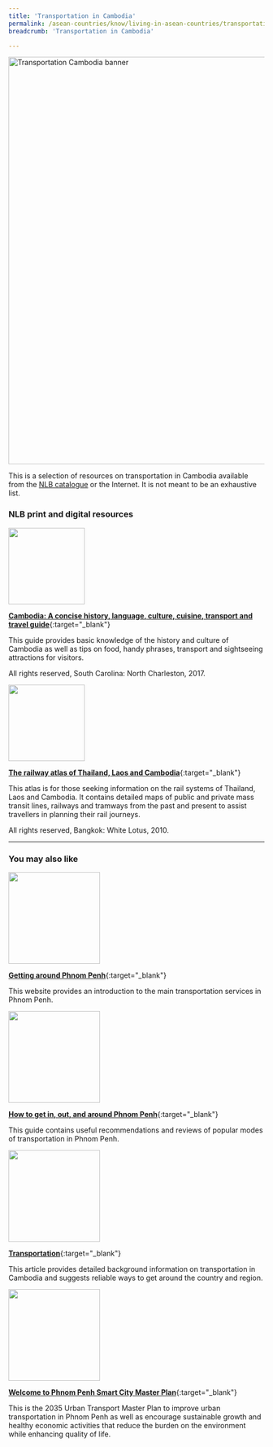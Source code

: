 ```yaml
---
title: 'Transportation in Cambodia'
permalink: /asean-countries/know/living-in-asean-countries/transportation-in-cambodia/
breadcrumb: 'Transportation in Cambodia'

---
```



<img src="/images/asean-living/Transportation-Cambodia.jpg" alt="Transportation Cambodia banner" style="width:800px;" />

 This is a selection of resources on transportation in Cambodia available from the [NLB catalogue](http://catalogue.nlb.gov.sg/) or the Internet.  It is not meant to be an exhaustive list.

### **NLB print and digital resources**

<img src="/images/book-covers/Cambodia-A-concise-history-language-culture-cuisine-transport-and-travel-guide.jpg" style="width:150px;" />

[**Cambodia: A concise history, language, culture, cuisine, transport and travel guide**](http://eservice.nlb.gov.sg/item_holding.aspx?bid=202889698){:target="_blank"}

This guide provides basic knowledge of the history and culture of Cambodia as well as tips on food, handy phrases, transport and sightseeing attractions for visitors.

All rights reserved, South Carolina: North Charleston, 2017.

<img src="/images/book-covers/The-railway-atlas-of-Thailand-Laos-and-Cambodia.jpg" style="width:150px;" />

[**The railway atlas of Thailand, Laos and Cambodia**](http://eservice.nlb.gov.sg/item_holding.aspx?bid=13734703){:target="_blank"}

This atlas is for those seeking information on the rail systems of Thailand, Laos and Cambodia. It contains detailed maps of public and private mass transit lines, railways and tramways from the past and present to assist travellers in planning their rail journeys.

All rights reserved, Bangkok: White Lotus, 2010.

---

### **You may also like**

<img src="/images/resources/Article 3.jpg" style="width:180px;" />

[**Getting around Phnom Penh**](http://phnompenh.gov.kh/en/visitors-tourism/transportation/){:target="_blank"}

This website provides an introduction to the main transportation services in Phnom Penh.

<img src="/images/resources/Article 1.jpg" style="width:180px;" />

[**How to get in, out, and around Phnom Penh**](http://www.movetocambodia.com/city-guides/phnom-penh/transportation/){:target="_blank"}

This guide contains useful recommendations and reviews of popular modes of transportation in Phnom Penh.

<img src="/images/resources/Article 4.jpg" style="width:180px;" />

[**Transportation**](http://www.tourismcambodia.com/tripplanner/transportation.htm){:target="_blank"}

This article provides detailed background information on transportation in Cambodia and suggests reliable ways to get around the country and region.

<img src="/images/resources/Article 2.jpg" style="width:180px;" />

[**Welcome to Phnom Penh Smart City Master Plan**](http://citynet-ap.org/wp-content/uploads/2015/07/Phnom-Penh.pdf){:target="_blank"}

This is the 2035 Urban Transport Master Plan to improve urban transportation in Phnom Penh as well as encourage sustainable growth and healthy economic activities that reduce the burden on the environment while enhancing quality of life.
